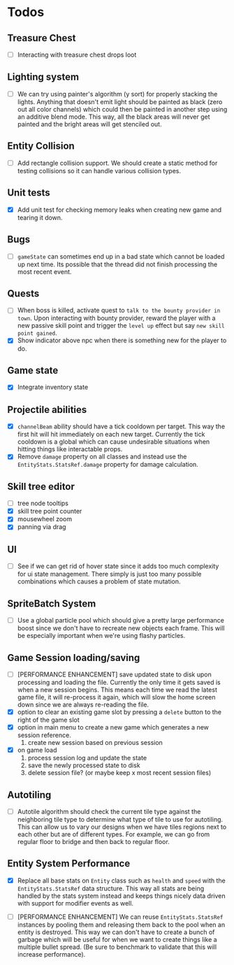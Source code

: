 # Todos

## Treasure Chest
  - [ ] Interacting with treasure chest drops loot

## Lighting system
  - [ ] We can try using painter's algorithm (y sort) for properly stacking the lights. Anything that doesn't emit light should be painted as black (zero out all color channels) which could then be painted in another step using an additive blend mode. This way, all the black areas will never get painted and the bright areas will get stenciled out.

## Entity Collision
  - [ ] Add rectangle collision support. We should create a static method for testing collisions so it can handle various collision types.

## Unit tests
  - [x] Add unit test for checking memory leaks when creating new game and tearing it down.

## Bugs
  - [ ] `gameState` can sometimes end up in a bad state which cannot be loaded up next time. Its possible that the thread did not finish processing the most recent event.

## Quests
  - [ ] When boss is killed, activate quest to `talk to the bounty provider in town`. Upon interacting with bounty provider, reward the player with a new passive skill point and trigger the `level up` effect but say `new skill point gained`.
  - [x] Show indicator above npc when there is something new for the player to do.

## Game state
  - [x] Integrate inventory state

## Projectile abilities
  - [x] `channelBeam` ability should have a tick cooldown per target. This way the first hit will hit immediately on each new target. Currently the tick cooldown is a global which can cause undesirable situations when hitting things like interactable props.
  - [x] Remove `damage` property on all classes and instead use the `EntityStats.StatsRef.damage` property for damage calculation.

## Skill tree editor
  - [ ] tree node tooltips
  - [x] skill tree point counter
  - [x] mousewheel zoom
  - [x] panning via drag

## UI
  - [ ] See if we can get rid of hover state since it adds too much complexity for ui state management. There simply is just too many possible combinations which causes a problem of state mutation.

## SpriteBatch System
  - [ ] Use a global particle pool which should give a pretty large performance boost since we don't have to recreate new objects each frame. This will be especially important when we're using flashy particles.


## Game Session loading/saving
  - [ ] [PERFORMANCE ENHANCEMENT] save updated state to disk upon processing and loading the file. Currently the only time it gets saved is when a new session begins. This means each time we read the latest game file, it will re-process it again, which will slow the home screen down since we are always re-reading the file.
  - [x] option to clear an existing game slot by pressing a `delete` button to the right of the game slot
  - [x] option in main menu to create a new game which generates a new session reference.
    1. create new session based on previous session
  - [x] on game load
    1. process session log and update the state
    2. save the newly processed state to disk
    3. delete session file? (or maybe keep x most recent session files)

## Autotiling
  - [ ] Autotile algorithm should check the current tile type against the neighboring tile type to determine what type of tile to use for autotiling. This can allow us to vary our designs when we have tiles regions next to each other but are of different types. For example, we can go from regular floor to bridge and then back to regular floor.

## Entity System Performance
  - [x] Replace all base stats on `Entity` class such as `health` and `speed` with the `EntityStats.StatsRef` data structure. This way all stats are being handled by the stats system instead and keeps things nicely data driven with support for modifier events as well.
  - [ ] [PERFORMANCE ENHANCEMENT] We can reuse `EntityStats.StatsRef` instances by pooling them and releasing them back to the pool when an entity is destroyed. This way we can don't have to create a bunch of garbage which will be useful for when we want to create things like a multiple bullet spread. (Be sure to benchmark to validate that this will increase performance).

